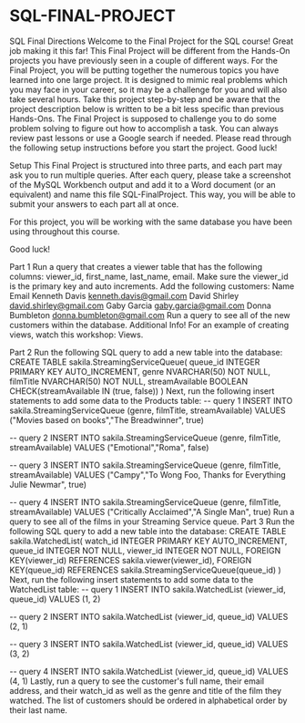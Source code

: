 # SQL-FINAL-PROJECT
SQL Final 
Directions
Welcome to the Final Project for the SQL course! Great job making it this far! This Final Project will be different from the Hands-On projects you have previously seen in a couple of different ways. For the Final Project, you will be putting together the numerous topics you have learned into one large project. It is designed to mimic real problems which you may face in your career, so it may be a challenge for you and will also take several hours. Take this project step-by-step and be aware that the project description below is written to be a bit less specific than previous Hands-Ons. The Final Project is supposed to challenge you to do some problem solving to figure out how to accomplish a task. You can always review past lessons or use a Google search if needed. Please read through the following setup instructions before you start the project. Good luck!

Setup
This Final Project is structured into three parts, and each part may ask you to run multiple queries. After each query, please take a screenshot of the MySQL Workbench output and add it to a Word document (or an equivalent) and name this file SQL-FinalProject. This way, you will be able to submit your answers to each part all at once.

For this project, you will be working with the same database you have been using throughout this course.

Good luck!

Part 1
Run a query that creates a viewer table that has the following columns: viewer_id, first_name, last_name, email. Make sure the viewer_id is the primary key and auto increments.
Add the following customers:
Name	Email
Kenneth Davis	kenneth.davis@gmail.com
David Shirley	david.shirley@gmail.com
Gaby Garcia	gaby.garcia@gmail.com
Donna Bumbleton	donna.bumbleton@gmail.com
Run a query to see all of the new customers within the database.
Additional Info!
For an example of creating views, watch this workshop: Views.

Part 2
Run the following SQL query to add a new table into the database:
CREATE TABLE sakila.StreamingServiceQueue(
    queue_id INTEGER PRIMARY KEY AUTO_INCREMENT,
    genre NVARCHAR(50) NOT NULL,
    filmTitle NVARCHAR(50) NOT NULL,
    streamAvailable BOOLEAN CHECK(streamAvailable IN (true, false))
)
Next, run the following insert statements to add some data to the Products table:
-- query 1
INSERT INTO sakila.StreamingServiceQueue (genre, filmTitle, streamAvailable)
VALUES ("Movies based on books","The Breadwinner", true)

-- query 2
INSERT INTO sakila.StreamingServiceQueue (genre, filmTitle, streamAvailable)
VALUES ("Emotional","Roma", false)

-- query 3
INSERT INTO sakila.StreamingServiceQueue (genre, filmTitle, streamAvailable)
VALUES ("Campy","To Wong Foo, Thanks for Everything Julie Newmar", true)

-- query 4
INSERT INTO sakila.StreamingServiceQueue (genre, filmTitle, streamAvailable)
VALUES ("Critically Acclaimed","A Single Man", true)
Run a query to see all of the films in your Streaming Service queue.
Part 3
Run the following SQL query to add a new table into the database:
CREATE TABLE sakila.WatchedList(
    watch_id INTEGER PRIMARY KEY AUTO_INCREMENT,
    queue_id INTEGER NOT NULL,
    viewer_id INTEGER NOT NULL,
    FOREIGN KEY(viewer_id) REFERENCES sakila.viewer(viewer_id),
    FOREIGN KEY(queue_id) REFERENCES sakila.StreamingServiceQueue(queue_id)
)
Next, run the following insert statements to add some data to the WatchedList table:
-- query 1
INSERT INTO sakila.WatchedList (viewer_id, queue_id)
VALUES (1, 2)

-- query 2
INSERT INTO sakila.WatchedList (viewer_id, queue_id)
VALUES (2, 1)

-- query 3
INSERT INTO sakila.WatchedList (viewer_id, queue_id)
VALUES (3, 2)

-- query 4
INSERT INTO sakila.WatchedList (viewer_id, queue_id)
VALUES (4, 1)
Lastly, run a query to see the customer's full name, their email address, and their watch_id as well as the genre and title of the film they watched. The list of customers should be ordered in alphabetical order by their last name.
